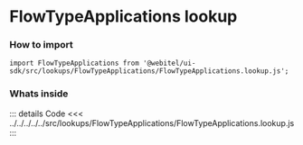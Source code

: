 # FlowTypeApplications lookup

### How to import
```
import FlowTypeApplications from '@webitel/ui-sdk/src/lookups/FlowTypeApplications/FlowTypeApplications.lookup.js';
```
### Whats inside
::: details Code
<<< ../../../../../src/lookups/FlowTypeApplications/FlowTypeApplications.lookup.js
:::
